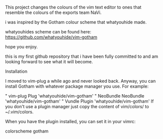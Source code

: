 This project changes the colours of the vim text editor to ones that resemble the colours of the exports team NaVi.


i was inspired by the Gotham colour scheme that whatyouhide made.

whatyouhides scheme can be found here: https://github.com/whatyouhide/vim-gotham 

hope you enjoy.

this is my first github repository that i have been fully committed to and am looking forward to see what it will become.


Installation

I moved to vim-plug a while ago and never looked back. Anyway, you can install Gotham with whatever package manager you use. For example:

" vim-plug
Plug 'whatyouhide/vim-gotham'
" NeoBundle
NeoBundle 'whatyouhide/vim-gotham'
" Vundle
Plugin 'whatyouhide/vim-gotham'
If you don't use a plugin manager just copy the content of vim/colors/ to ~/.vim/colors.

When you have the plugin installed, you can set it in your vimrc:

colorscheme gotham


